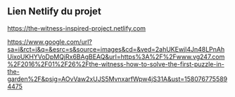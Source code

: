## Lien Netlify du projet

https://the-witness-inspired-project.netlify.com


https://www.google.com/url?sa=i&rct=j&q=&esrc=s&source=images&cd=&ved=2ahUKEwjl4Jn48LPnAhUixoUKHYVoDpMQjRx6BAgBEAQ&url=https%3A%2F%2Fwww.vg247.com%2F2016%2F01%2F26%2Fthe-witness-how-to-solve-the-first-puzzle-in-the-garden%2F&psig=AOvVaw2xUJS5MvnxarfWpw4jS31A&ust=1580767755894475
